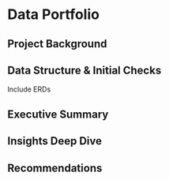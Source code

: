 # Data Portfolio
## Project Background
## Data Structure & Initial Checks
Include ERDs
## Executive Summary
## Insights Deep Dive
## Recommendations
